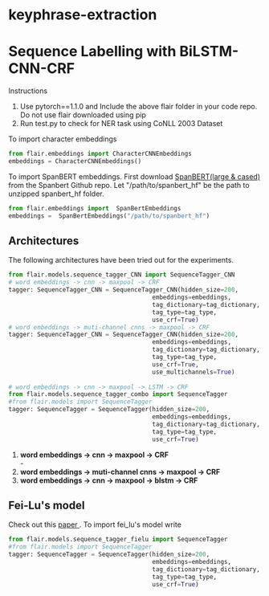 # keyphrase-extraction


# Sequence Labelling with BiLSTM-CNN-CRF

 Instructions 
 <ol>
  <li> Use pytorch==1.1.0 and Include the above flair folder in your code repo. Do not use flair downloaded using pip </li>
  <li> Run test.py to check for NER task using CoNLL 2003 Dataset </li>
  </ol>
  To import character embeddings 
  
```python
from flair.embeddings import CharacterCNNEmbeddings
embeddings = CharacterCNNEmbeddings()
```
  To import SpanBERT embeddings. First download <u>SpanBERT(large & cased)</u> from the Spanbert Github repo. 
   Let "/path/to/spanbert_hf" be the path to unzipped spanbert_hf folder.
   
```python
from flair.embeddings import  SpanBertEmbeddings
embeddings =  SpanBertEmbeddings("/path/to/spanbert_hf")
```

## Architectures 
The following architectures have been tried out for the experiments.
```python
from flair.models.sequence_tagger_CNN import SequenceTagger_CNN
# word embeddings -> cnn -> maxpool -> CRF 
tagger: SequenceTagger_CNN = SequenceTagger_CNN(hidden_size=200,
                                        embeddings=embeddings,
                                        tag_dictionary=tag_dictionary,
                                        tag_type=tag_type,
                                        use_crf=True)
# word embeddings -> muti-channel cnns -> maxpool -> CRF
tagger: SequenceTagger_CNN = SequenceTagger_CNN(hidden_size=200,
                                        embeddings=embeddings,
                                        tag_dictionary=tag_dictionary,
                                        tag_type=tag_type,
                                        use_crf=True,
                                        use_multichannels=True)
                                        
# word embeddings -> cnn -> maxpool -> LSTM -> CRF 
from flair.models.sequence_tagger_combo import SequenceTagger
#from flair.models import SequenceTagger
tagger: SequenceTagger = SequenceTagger(hidden_size=200,
                                        embeddings=embeddings,
                                        tag_dictionary=tag_dictionary,
                                        tag_type=tag_type,
                                        use_crf=True)
```
<ol>
 <li>  <b> word embeddings -> cnn -> maxpool -> CRF </b> </li>-
  <li>  <b> word embeddings -> muti-channel cnns -> maxpool -> CRF </b> </li>
  <li>  <b> word embeddings -> cnn -> maxpool -> blstm -> CRF </b> </li>
 </ol>
 
## Fei-Lu's model
Check out this <a href="https://arxiv.org/pdf/1904.02321.pdf"> paper </a>. To import fei_lu's model write
```python
from flair.models.sequence_tagger_fielu import SequenceTagger
#from flair.models import SequenceTagger
tagger: SequenceTagger = SequenceTagger(hidden_size=200,
                                        embeddings=embeddings,
                                        tag_dictionary=tag_dictionary,
                                        tag_type=tag_type,
                                        use_crf=True)
```
